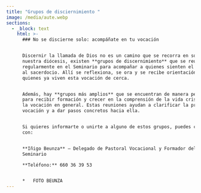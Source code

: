 ```yaml
---
title: "Grupos de disciernimiento "
image: /media/aute.webp
sections:
  - _block: text
    html: >-
      ### No se discierne solo: acompáñate en tu vocación


      Discernir la llamada de Dios no es un camino que se recorra en soledad. En
      nuestra diócesis, existen **grupos de discernimiento** que se reúnen
      regularmente en el Seminario para acompañar a quienes sienten el llamado
      al sacerdocio. Allí se reflexiona, se ora y se recibe orientación de
      quienes ya viven esta vocación de cerca.


      Además, hay **grupos más amplios** que se encuentran de manera periódica
      para recibir formación y crecer en la comprensión de la vida cristiana y
      la vocación en general. Estas reuniones ayudan a clarificar la propia
      vocación y a dar pasos concretos hacia ella.


      Si quieres informarte o unirte a alguno de estos grupos, puedes contactar
      con:


      **Iñigo Beunza** – Delegado de Pastoral Vocacional y Formador del
      Seminario  

      **Teléfono:** 660 36 39 53


      *   FOTO BEUNZA
---
```

